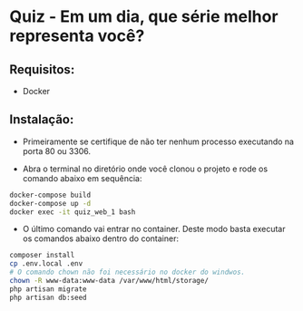 
# Quiz -  Em um dia, que série melhor representa você?

## Requisitos:

* Docker


## Instalação:
* Primeiramente se certifique de não ter nenhum processo executando na porta 80 ou 3306.

* Abra o terminal no diretório onde você clonou o projeto e rode os comando abaixo em sequência:

```sh
docker-compose build
docker-compose up -d
docker exec -it quiz_web_1 bash
``` 


* O último comando vai entrar no container. Deste modo basta executar os comandos abaixo dentro do container:

```sh
composer install
cp .env.local .env
# O comando chown não foi necessário no docker do windwos.
chown -R www-data:www-data /var/www/html/storage/ 
php artisan migrate
php artisan db:seed
```

